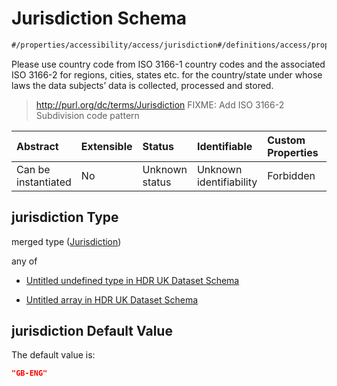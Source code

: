 # Jurisdiction Schema

```txt
#/properties/accessibility/access/jurisdiction#/definitions/access/properties/jurisdiction
```

Please use country code from ISO 3166-1 country codes and the associated ISO 3166-2 for regions, cities, states etc. for the country/state under whose laws the data subjects’ data is collected, processed and stored.

> <http://purl.org/dc/terms/Jurisdiction> FIXME: Add ISO 3166-2 Subdivision code pattern

| Abstract            | Extensible | Status         | Identifiable            | Custom Properties | Additional Properties | Access Restrictions | Defined In                                                                                        |
| :------------------ | :--------- | :------------- | :---------------------- | :---------------- | :-------------------- | :------------------ | :------------------------------------------------------------------------------------------------ |
| Can be instantiated | No         | Unknown status | Unknown identifiability | Forbidden         | Allowed               | none                | [dataset.schema.json*](../../../schema/dataset/latest/dataset.schema.json "open original schema") |

## jurisdiction Type

merged type ([Jurisdiction](dataset-definitions-access-properties-jurisdiction.md))

any of

*   [Untitled undefined type in HDR UK Dataset Schema](dataset-definitions-access-properties-jurisdiction-anyof-0.md "check type definition")

*   [Untitled array in HDR UK Dataset Schema](dataset-definitions-access-properties-jurisdiction-anyof-1.md "check type definition")

## jurisdiction Default Value

The default value is:

```json
"GB-ENG"
```
